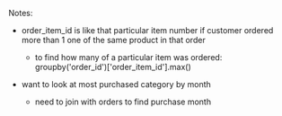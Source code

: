 Notes: 
* order_item_id is like that particular item number if customer ordered more than 1 one of the same product in that order
    * to find how many of a particular item was ordered: groupby('order_id')['order_item_id'].max()
    
* want to look at most purchased category by month
    * need to join with orders to find purchase month
